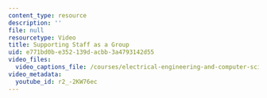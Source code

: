 ```yaml
---
content_type: resource
description: ''
file: null
resourcetype: Video
title: Supporting Staff as a Group
uid: e771bd0b-e352-139d-acbb-3a4793142d55
video_files:
  video_captions_file: /courses/electrical-engineering-and-computer-science/6-033-computer-system-engineering-spring-2018/instructor-insights/supporting-staff-as-a-group/r2_-2KW76ec.vtt
video_metadata:
  youtube_id: r2_-2KW76ec
---
```

